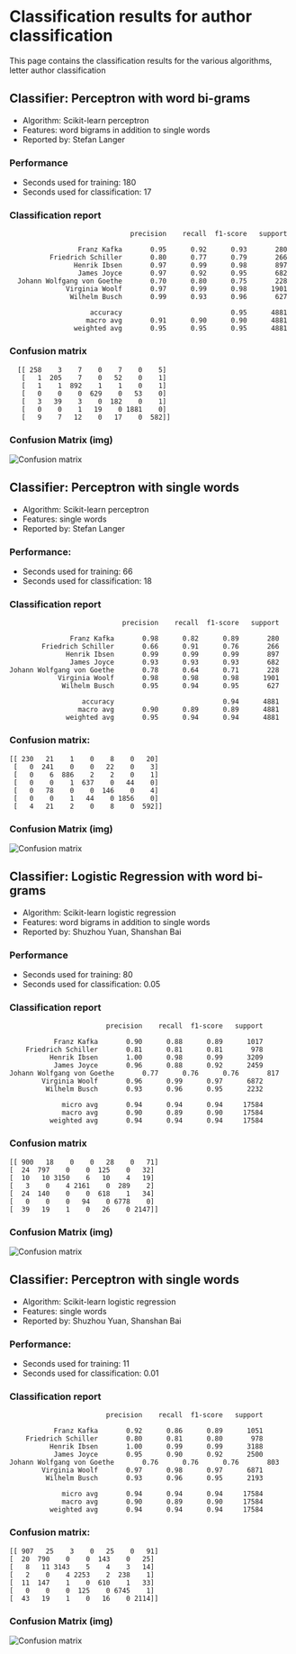 # Classification results for author classification
This page contains the classification results for the various algorithms, letter author classification

## Classifier: Perceptron with word bi-grams
- Algorithm: Scikit-learn perceptron
- Features: word bigrams in addition to single words
- Reported by: Stefan Langer

### Performance

- Seconds used for training: 180
- Seconds used for classification: 17

### Classification report
                                  precision    recall  f1-score   support

                     Franz Kafka       0.95      0.92      0.93       280
              Friedrich Schiller       0.80      0.77      0.79       266
                    Henrik Ibsen       0.97      0.99      0.98       897
                     James Joyce       0.97      0.92      0.95       682
      Johann Wolfgang von Goethe       0.70      0.80      0.75       228
                  Virginia Woolf       0.97      0.99      0.98      1901
                   Wilhelm Busch       0.99      0.93      0.96       627

                        accuracy                           0.95      4881
                       macro avg       0.91      0.90      0.90      4881
                    weighted avg       0.95      0.95      0.95      4881


### Confusion matrix
      [[ 258    3    7    0    7    0    5]
       [   1  205    7    0   52    0    1]
       [   1    1  892    1    1    0    1]
       [   0    0    0  629    0   53    0]
       [   3   39    3    0  182    0    1]
       [   0    0    1   19    0 1881    0]
       [   9    7   12    0   17    0  582]]
			 
### Confusion Matrix (img)

![Confusion matrix](img/results_Perceptron_AuthorsWordBiGrams.jpg)

## Classifier: Perceptron with single words
- Algorithm: Scikit-learn perceptron
- Features: single words
- Reported by: Stefan Langer


### Performance: 

- Seconds used for training: 66
- Seconds used for classification: 18


### Classification report

                                precision    recall  f1-score   support

                   Franz Kafka       0.98      0.82      0.89       280
            Friedrich Schiller       0.66      0.91      0.76       266
                  Henrik Ibsen       0.99      0.99      0.99       897
                   James Joyce       0.93      0.93      0.93       682
    Johann Wolfgang von Goethe       0.78      0.64      0.71       228
                Virginia Woolf       0.98      0.98      0.98      1901
                 Wilhelm Busch       0.95      0.94      0.95       627

                      accuracy                           0.94      4881
                     macro avg       0.90      0.89      0.89      4881
                  weighted avg       0.95      0.94      0.94      4881


 
### Confusion matrix: 

	[[ 230   21    1    0    8    0   20]
	 [   0  241    0    0   22    0    3]
	 [   0    6  886    2    2    0    1]
	 [   0    0    1  637    0   44    0]
	 [   0   78    0    0  146    0    4]
	 [   0    0    1   44    0 1856    0]
	 [   4   21    2    0    8    0  592]]
	 
### Confusion Matrix (img)

![Confusion matrix](img/results_Perceptron_AuthorsDefault_Settings.jpg)

## Classifier: Logistic Regression with word bi-grams
- Algorithm: Scikit-learn logistic regression
- Features: word bigrams in addition to single words
- Reported by: Shuzhou Yuan, Shanshan Bai

### Performance

- Seconds used for training: 80
- Seconds used for classification: 0.05
        
	
### Classification report
                            precision    recall  f1-score   support

               Franz Kafka       0.90      0.88      0.89      1017
        Friedrich Schiller       0.81      0.81      0.81       978
              Henrik Ibsen       1.00      0.98      0.99      3209
               James Joyce       0.96      0.88      0.92      2459
	Johann Wolfgang von Goethe       0.77      0.76      0.76       817
            Virginia Woolf       0.96      0.99      0.97      6872
             Wilhelm Busch       0.93      0.96      0.95      2232

                 micro avg       0.94      0.94      0.94     17584
                 macro avg       0.90      0.89      0.90     17584
              weighted avg       0.94      0.94      0.94     17584



### Confusion matrix
	[[ 900   18    0    0   28    0   71]
 	[  24  797    0    0  125    0   32]
 	[  10   10 3150    6   10    4   19]
 	[   3    0    4 2161    0  289    2]
 	[  24  140    0    0  618    1   34]
 	[   0    0    0   94    0 6778    0]
 	[  39   19    1    0   26    0 2147]]
			  
### Confusion Matrix (img)

![Confusion matrix](img/results_LogisticRegression_Authorbigramm.jpg)

## Classifier: Perceptron with single words
- Algorithm: Scikit-learn logistic regression
- Features: single words
- Reported by: Shuzhou Yuan, Shanshan Bai


### Performance: 

- Seconds used for training: 11
- Seconds used for classification: 0.01


### Classification report
                            precision    recall  f1-score   support

               Franz Kafka       0.92      0.86      0.89      1051
        Friedrich Schiller       0.80      0.81      0.80       978
              Henrik Ibsen       1.00      0.99      0.99      3188
               James Joyce       0.95      0.90      0.92      2500
	Johann Wolfgang von Goethe       0.76      0.76      0.76       803
            Virginia Woolf       0.97      0.98      0.97      6871
             Wilhelm Busch       0.93      0.96      0.95      2193

                 micro avg       0.94      0.94      0.94     17584
                 macro avg       0.90      0.89      0.90     17584
              weighted avg       0.94      0.94      0.94     17584


 
### Confusion matrix: 

	[[ 907   25    3    0   25    0   91]
 	[  20  790    0    0  143    0   25]
 	[   8   11 3143    5    4    3   14]
 	[   2    0    4 2253    2  238    1]
 	[  11  147    1    0  610    1   33]
 	[   0    0    0  125    0 6745    1]
 	[  43   19    1    0   16    0 2114]]
	 
### Confusion Matrix (img)

![Confusion matrix](img/results_LogisticRegression_Authorsingleword.jpg)

